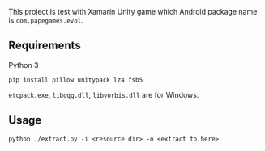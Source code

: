 This project is test with Xamarin Unity game which Android package name is `com.papegames.evol`.

## Requirements

Python 3

	pip install pillow unitypack lz4 fsb5

`etcpack.exe`, `libogg.dll`, `libvorbis.dll` are for Windows.

## Usage

	python ./extract.py -i <resource dir> -o <extract to here>
